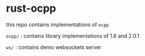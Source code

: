 # rust-ocpp

this repo contains implementations of `ocpp`

`ocpp/` : contains library implementations of 1.6 and 2.0.1

`ws/` : contains demo websockets server